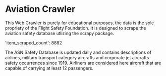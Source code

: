 # Aviation Crawler
This Web Crawler is purely for educational purposes, the data is the sole propriety of the Flight Safety Foundation. It is designed to scrape the aviation safety database utlizing the scrapy package. 

'item_scraped_count': 8882

The ASN Safety Database is updated daily and contains descriptions of airlines, military transport category aircrafts and corporate jet aircrafts safety occurrences since 1919. Airliners are considered here aircraft that are capable of carrying at least 12 passengers.
